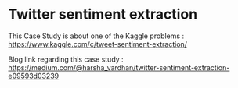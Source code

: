 # Twitter sentiment extraction
This Case Study is about one of the  Kaggle problems  :  https://www.kaggle.com/c/tweet-sentiment-extraction/

 
Blog link regarding this case study : https://medium.com/@harsha_vardhan/twitter-sentiment-extraction-e09593d03239
